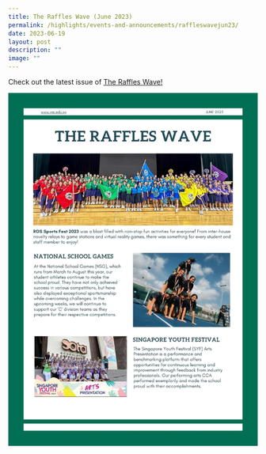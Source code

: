 ```yaml
---
title: The Raffles Wave (June 2023)
permalink: /highlights/events-and-announcements/raffleswavejun23/
date: 2023-06-19
layout: post
description: ""
image: ""
---
```

Check out the latest issue of [The Raffles Wave!](/files/the%20raffles%20wave%20(june%202023)%20(1).pdf)

![](/images/the%20raffles%20wave%20(june%202023).jpg)